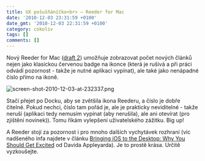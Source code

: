 ```yaml
---
title: UX pošušňáníčko<br> – Reeder for Mac
date: '2010-12-03 23:31:59 +0100'
date_gmt: '2010-12-03 22:31:59 +0100'
category: cokoliv
tags: []
comments: []
---
```

<p>Nový Reeder for Mac (<a href="https://madeatgloria.com/brewery">draft 2</a>) umožňuje zobrazovat počet nových článků nejen jako klasickou červenou badge na ikonce (která je rušivá a při práci odvádí pozornost - takže je nutné aplikaci vypínat), ale také jako nenápadné číslo přímo na ikoně.</p>
<p><img src='/assets/migrated/wp-uploads/2010/12/screen-shot-2010-12-03-at-232337.png' alt='screen-shot-2010-12-03-at-232337.png' /></p>
<p>Stačí přejet po Docku, aby se zvětšila ikona Reederu, a číslo je dobře čitelné. Pokud nechci, číslo tam pořád je, ale je prakticky neviditelné - takže neruší (aplikaci tedy nemusím vypínat (aby nerušila), ale ani otevírat (pro zjištění novinek)). Tomu říkám vylepšení uživatelského zážitku. Big up!</p>
<p>A Reeder stojí za pozornost i pro mnoho dalších vychytávek rozhraní (víc nadšeného infa najdete v článku <a href="https://mac.appstorm.net/general/opinion/bringing-ios-to-the-desktop-why-you-should-get-excited/?utm_source=feedburner&utm_medium=feed&utm_campaign=Feed%3A+MacAppStorm+%28Mac+AppStorm%29&utm_content=Twitter">Bringing iOS to the Desktop: Why You Should Get Excited</a> od Davida Appleyarda). Je to prostě krása. Určitě vyzkoušejte.</p>

